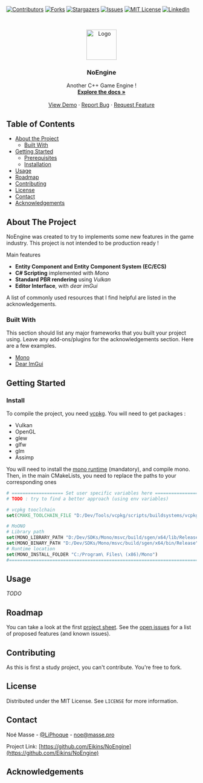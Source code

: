 <!--
**** Template from https://github.com/othneildrew/Best-README-Template
-->

<!-- PROJECT SHIELDS -->
<!--
*** I'm using markdown "reference style" links for readability.
*** Reference links are enclosed in brackets [ ] instead of parentheses ( ).
*** See the bottom of this document for the declaration of the reference variables
*** for contributors-url, forks-url, etc. This is an optional, concise syntax you may use.
*** https://www.markdownguide.org/basic-syntax/#reference-style-links
-->
[![Contributors][contributors-shield]][contributors-url]
[![Forks][forks-shield]][forks-url]
[![Stargazers][stars-shield]][stars-url]
[![Issues][issues-shield]][issues-url]
[![MIT License][license-shield]][license-url]
[![LinkedIn][linkedin-shield]][linkedin-url]

<!-- PROJECT LOGO -->
<br />
<p align="center">
  <a href="https://github.com/Eikins/NoEngine">
    <img src="https://noe.masse.pro/img/NoEngine.png" alt="Logo" width="80" height="80">
  </a>

  <h3 align="center">NoEngine</h3>

  <p align="center">
    Another C++ Game Engine !
    <br />
    <a href="https://github.com/Eikins/NoEngine"><strong>Explore the docs »</strong></a>
    <br />
    <br />
    <a href="https://github.com/Eikins/NoEngine">View Demo</a>
    ·
    <a href="https://github.com/Eikins/NoEngine/issues">Report Bug</a>
    ·
    <a href="https://github.com/Eikins/NoEngine/issues">Request Feature</a>
  </p>
</p>



<!-- TABLE OF CONTENTS -->
## Table of Contents

* [About the Project](#about-the-project)
  * [Built With](#built-with)
* [Getting Started](#getting-started)
  * [Prerequisites](#prerequisites)
  * [Installation](#installation)
* [Usage](#usage)
* [Roadmap](#roadmap)
* [Contributing](#contributing)
* [License](#license)
* [Contact](#contact)
* [Acknowledgements](#acknowledgements)



<!-- ABOUT THE PROJECT -->
## About The Project

NoEngine was created to try to implements some new features in the game industry. This project is not intended to be production ready !

Main features
* **Entity Component and Entity Component System (EC/ECS)**
* **C# Scripting** implemented with *Mono*
* **Standard PBR rendering** using *Vulkan*
* **Editor Interface**, with *dear imGui*

A list of commonly used resources that I find helpful are listed in the acknowledgements.

### Built With
This section should list any major frameworks that you built your project using. Leave any add-ons/plugins for the acknowledgements section. Here are a few examples.
* [Mono](https://www.mono-project.com/)
* [Dear ImGui](https://github.com/ocornut/imgui)


<!-- GETTING STARTED -->
## Getting Started

### Install

To compile the project, you need [vcpkg](https://github.com/microsoft/vcpkg).
You will need to get packages :
* Vulkan
* OpenGL
* glew
* glfw
* glm
* Assimp

You will need to install the [mono runtime](https://www.mono-project.com/download/stable/) (mandatory),
and compile mono.
Then, in the main CMakeLists, you need to replace the paths to your corresponding ones
```CMake
# =================== Set user specific variables here ======================
# TODO : try to find a better approach (using env variables)

# vcpkg tooclchain
set(CMAKE_TOOLCHAIN_FILE "D:/Dev/Tools/vcpkg/scripts/buildsystems/vcpkg.cmake")

# MoONO
# Library path
set(MONO_LIBRARY_PATH "D:/Dev/SDKs/Mono/msvc/build/sgen/x64/lib/Release")
set(MONO_BINARY_PATH "D:/Dev/SDKs/Mono/msvc/build/sgen/x64/bin/Release")
# Runtime location
set(MONO_INSTALL_FOLDER "C:/Program\ Files\ (x86)/Mono")
#============================================================================
```

<!-- USAGE EXAMPLES -->
## Usage

*TODO*

<!-- ROADMAP -->
## Roadmap

You can take a look at the first [project sheet](https://noe.masse.pro/imagina/hmin317/project/project-sheet.html).
See the [open issues](https://github.com/Eikins/NoEngine/issues) for a list of proposed features (and known issues).

<!-- CONTRIBUTING -->
## Contributing

As this is first a study project, you can't contribute.
You're free to fork.

<!-- LICENSE -->
## License

Distributed under the MIT License. See `LICENSE` for more information.

<!-- CONTACT -->
## Contact

Noé Masse - [@LiPhoque](https://twitter.com/LiPhoque) - noe@masse.pro

Project Link: [https://github.com/Eikins/NoEngine](https://github.com/Eikins/NoEngine)



<!-- ACKNOWLEDGEMENTS -->
## Acknowledgements


<!-- MARKDOWN LINKS & IMAGES -->
<!-- https://www.markdownguide.org/basic-syntax/#reference-style-links -->
[contributors-shield]: https://img.shields.io/github/contributors/Eikins/NoEngine.svg?style=flat-square
[contributors-url]: https://github.com/Eikins/NoEngine/graphs/contributors
[forks-shield]: https://img.shields.io/github/forks/Eikins/NoEngine.svg?style=flat-square
[forks-url]: https://github.com/Eikins/NoEngine/network/members
[stars-shield]: https://img.shields.io/github/stars/Eikins/NoEngine.svg?style=flat-square
[stars-url]: https://github.com/Eikins/NoEngine/stargazers
[issues-shield]: https://img.shields.io/github/issues/Eikins/NoEngine.svg?style=flat-square
[issues-url]: https://github.com/Eikins/NoEngine/issues
[license-shield]: https://img.shields.io/github/license/Eikins/NoEngine.svg?style=flat-square
[license-url]: https://github.com/Eikins/NoEngine/blob/master/LICENSE.txt
[linkedin-shield]: https://img.shields.io/badge/-LinkedIn-black.svg?style=flat-square&logo=linkedin&colorB=555
[linkedin-url]: https://linkedin.com/in/https://www.linkedin.com/in/no%C3%A9-masse-722839151/
